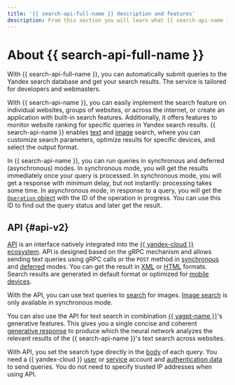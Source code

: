 ```yaml
---
title: '{{ search-api-full-name }} description and features'
description: From this section you will learn what {{ search-api-name }} is, what tools and features it provides, and what challenges it can be up to.
---
```


# About {{ search-api-full-name }}

With {{ search-api-full-name }}, you can automatically submit queries to the Yandex search database and get your search results. The service is tailored for developers and webmasters.

With {{ search-api-name }}, you can easily implement the search feature on individual websites, groups of websites, or across the internet, or create an application with built-in search features. Additionally, it offers features to monitor website ranking for specific queries in Yandex search results. {{ search-api-name }} enables [text](./web-search.md) and [image](./image-search.md) search, where you can customize search parameters, optimize results for specific devices, and select the output format. 

In {{ search-api-name }}, you can run queries in synchronous and deferred (asynchronous) modes. In synchronous mode, you will get the results immediately once your query is processed. In synchronous mode, you will get a response with minimum delay, but not instantly: processing takes some time. In asynchronous mode, in response to a query, you will get the [`Operation` object](../../api-design-guide/concepts/operation.md) with the ID of the operation in progress. You can use this ID to find out the query status and later get the result.


## API {#api-v2}

[API](../operations/web-search.md) is an interface natively integrated into the [{{ yandex-cloud }} ecosystem](../../overview/concepts/services.md). API is designed based on the gRPC mechanism and allows sending text queries using gRPC calls or the `POST` method in [synchronous](../operations/web-search-sync.md) and [deferred](../operations/web-search.md) modes. You can get the result in [XML](./response.md) or [HTML](./html-response.md) formats. Search results are generated in default format or optimized for [mobile devices](../operations/v2-mobile.md).

With the API, you can use text queries to [search](../operations/search-images.md) for images. [Image search](image-search.md) is only available in synchronous mode.

You can also use the API for text search in combination [{{ yagpt-name }}](../../ai-studio/concepts/generation/index.md)'s generative features. This gives you a single concise and coherent [generative response](./generative-response.md) to produce which the neural network analyzes the relevant results of the {{ search-api-name }}'s text search across websites.

With API, you set the search type directly in the [body](./web-search.md#parameters) of each query. You need a {{ yandex-cloud }} [user](../../iam/concepts/users/accounts.md) or [service](../../iam/concepts/users/service-accounts.md) account and [authentication data](../api-ref/authentication.md) to send queries. You do not need to specify trusted IP addresses when using API.
